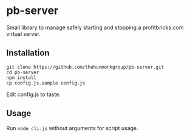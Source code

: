 # pb-server
Small library to manage safely starting and stopping a profitbricks.com virtual server.

## Installation
```
git clone https://github.com/thehunmonkgroup/pb-server.git
cd pb-server
npm install
cp config.js.sample config.js
```

Edit config.js to taste.

## Usage
Run ```node cli.js``` without arguments for script usage.
